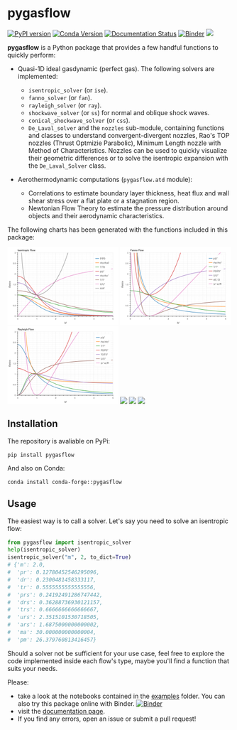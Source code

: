 # pygasflow

[![PyPI version](https://badge.fury.io/py/pygasflow.svg)](https://badge.fury.io/py/pygasflow)
[![Conda Version](https://img.shields.io/conda/vn/conda-forge/pygasflow.svg)](https://anaconda.org/conda-forge/pygasflow)
[![Documentation Status](https://readthedocs.org/projects/pygasflow/badge/?version=latest)](https://pygasflow.readthedocs.io/en/latest/?badge=latest)
[![Binder](https://mybinder.org/badge_logo.svg)](https://mybinder.org/v2/gh/Davide-sd/pygasflow/HEAD)
[![](https://img.shields.io/static/v1?label=Github%20Sponsor&message=%E2%9D%A4&logo=GitHub&color=%23fe8e86)](https://github.com/sponsors/Davide-sd)

**pygasflow** is a Python package that provides a few handful functions to quickly perform:

* Quasi-1D ideal gasdynamic (perfect gas). The following solvers are implemented:
  * ``isentropic_solver`` (or ``ise``).
  * ``fanno_solver`` (or ``fan``).
  * ``rayleigh_solver`` (or ``ray``).
  * ``shockwave_solver`` (or ``ss``) for normal and oblique shock waves.
  * ``conical_shockwave_solver`` (or ``css``).
  * ``De_Laval_solver`` and the ``nozzles`` sub-module, containing functions and classes to understand convergent-divergent nozzles, Rao's TOP nozzles (Thrust Optmizie Parabolic), Minimum Length nozzle with Method of Characteristics. Nozzles can be used to quickly visualize their geometric differences or to solve the isentropic expansion with the `De_Laval_Solver` class.

* Aerothermodynamic computations (``pygasflow.atd`` module):
  * Correlations to estimate boundary layer thickness, heat flux and wall shear stress over a flat plate or a stagnation region.
  * Newtonian Flow Theory to estimate the pressure distribution around objects and their aerodynamic characteristics.

The following charts has been generated with the functions included in this package:
<div>
<img src="https://raw.githubusercontent.com/Davide-sd/pygasflow/master/imgs/isentropic.png" width=250/>
<img src="https://raw.githubusercontent.com/Davide-sd/pygasflow/master/imgs/fanno.png" width=250/>
<img src="https://raw.githubusercontent.com/Davide-sd/pygasflow/master/imgs/rayleigh.png" width=250/>
<img src="https://raw.githubusercontent.com/Davide-sd/pygasflow/master/imgs/mach-beta-theta.png" width=250/>
<img src="https://raw.githubusercontent.com/Davide-sd/pygasflow/master/imgs/conical-flow.png" width=250/>
<img src="https://raw.githubusercontent.com/Davide-sd/pygasflow/master/imgs/shock-reflection.png" width=250/>
</div>


## Installation

The repository is avaliable on PyPi:

```
pip install pygasflow
```

And also on Conda:

```
conda install conda-forge::pygasflow
```


## Usage

The easiest way is to call a solver. Let's say you need to solve an isentropic flow:

```python
from pygasflow import isentropic_solver
help(isentropic_solver)
isentropic_solver("m", 2, to_dict=True)
# {'m': 2.0,
#  'pr': 0.12780452546295096,
#  'dr': 0.2300481458333117,
#  'tr': 0.5555555555555556,
#  'prs': 0.24192491286747442,
#  'drs': 0.36288736930121157,
#  'trs': 0.6666666666666667,
#  'urs': 2.3515101530718505,
#  'ars': 1.6875000000000002,
#  'ma': 30.000000000000004,
#  'pm': 26.379760813416457}
```

Should a solver not be sufficient for your use case, feel free to explore the code implemented inside each flow's type, maybe you'll find a function that suits your needs.

Please:

* take a look at the notebooks contained in the [examples](examples/) folder. You can also try this package online with Binder. [![Binder](https://mybinder.org/badge_logo.svg)](https://mybinder.org/v2/gh/Davide-sd/pygasflow/HEAD)
* visit the [documentation page](https://pygasflow.readthedocs.io/en/latest/).
* If you find any errors, open an issue or submit a pull request!
